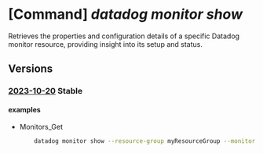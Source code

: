 # [Command] _datadog monitor show_

Retrieves the properties and configuration details of a specific Datadog monitor resource, providing insight into its setup and status.

## Versions

### [2023-10-20](/Resources/mgmt-plane/L3N1YnNjcmlwdGlvbnMve30vcmVzb3VyY2Vncm91cHMve30vcHJvdmlkZXJzL21pY3Jvc29mdC5kYXRhZG9nL21vbml0b3JzL3t9/2023-10-20.xml) **Stable**

<!-- mgmt-plane /subscriptions/{}/resourcegroups/{}/providers/microsoft.datadog/monitors/{} 2023-10-20 -->

#### examples

- Monitors_Get
    ```bash
        datadog monitor show --resource-group myResourceGroup --monitor-name myMonitor
    ```
